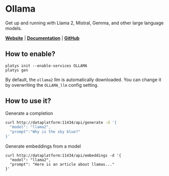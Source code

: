 # Ollama

Get up and running with Llama 2, Mistral, Gemma, and other large language models.  

**[Website](https://ollama.com/)** | **[Documentation](https://github.com/ollama/ollama)** | **[GitHub](https://github.com/ollama/ollama)**

## How to enable?

```
platys init --enable-services OLLAMA
platys gen
```

By default, the `ollama2` llm is automatically downloaded. You can change it by overwriting the `OLLAMA_llm` config setting.

## How to use it?

Generate a completion

```bash
curl http://dataplatform:11434/api/generate -d '{
  "model": "llama2",
  "prompt":"Why is the sky blue?"
}'
```

Generate embeddings from a model

```
curl http://dataplatform:11434/api/embeddings -d '{
  "model": "llama2",
  "prompt": "Here is an article about llamas..."
}'
```